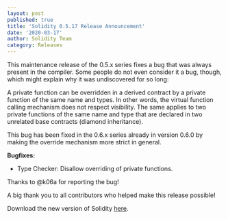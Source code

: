 ```yaml
---
layout: post
published: true
title: 'Solidity 0.5.17 Release Announcement'
date: '2020-03-17'
author: Solidity Team
category: Releases
---
```


This maintenance release of the 0.5.x series fixes a bug that was always present in the compiler. Some people do not even consider it a bug, though, which might explain why it was undiscovered for so long:

A private function can be overridden in a derived contract by a private function of the same name and types. In other words, the virtual function calling mechanism does not respect visibility.
The same applies to two private functions of the same name and type that are declared in two unrelated base contracts (diamond inheritance).

This bug has been fixed in the 0.6.x series already in version 0.6.0 by making the override mechanism more strict in general.

**Bugfixes:**
 * Type Checker: Disallow overriding of private functions.


Thanks to @k06a for reporting the bug!



A big thank you to all contributors who helped make this release possible!

Download the new version of Solidity [here](https://github.com/ethereum/solidity/releases/tag/v0.5.17).
  
